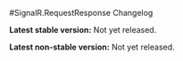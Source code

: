 #SignalR.RequestResponse Changelog

**Latest stable version:** Not yet released.

**Latest non-stable version:** Not yet released.
